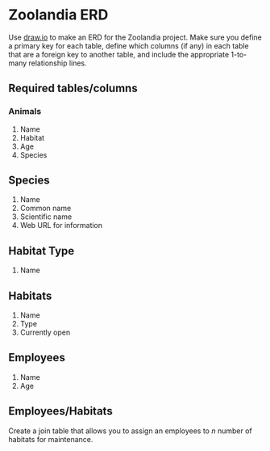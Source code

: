 # Zoolandia ERD

Use [draw.io](https://www.draw.io/) to make an ERD for the Zoolandia project. Make sure you define a primary key for each table, define which columns (if any) in each table that are a foreign key to another table, and include the appropriate 1-to-many relationship lines.

## Required tables/columns

### Animals

1. Name
2. Habitat
3. Age
4. Species

## Species

1. Name
2. Common name
3. Scientific name
4. Web URL for information

## Habitat Type

1. Name

## Habitats

1. Name
2. Type
3. Currently open

## Employees

1. Name
2. Age

## Employees/Habitats

Create a join table that allows you to assign an employees to *n* number of habitats for maintenance.

